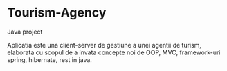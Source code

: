 # Tourism-Agency

Java project

Aplicatia este una client-server de gestiune a unei agentii de turism, elaborata cu scopul de a invata concepte noi de OOP, MVC, framework-uri spring, hibernate, rest in java.
